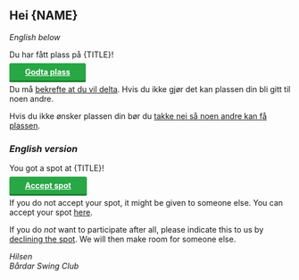 ﻿## Hei {NAME}

_English below_

Du har fått plass på {TITLE}!

<a href="{LINK}" style="background: #28a745; padding: .5em 2em; color: white; font-weight: bold; border-bottom: 3px solid #1b7e31; border-radius: 3px; cursor:pointer">Godta plass</a>

Du må [bekrefte at du vil delta]({LINK}). 
Hvis du ikke gjør det kan plassen din bli gitt til noen andre. 

Hvis du ikke ønsker plassen din bør du [takke nei så noen andre kan få plassen]({LINK}).

### _English version_

You got a spot at {TITLE}!

<a href="{LINK}" style="background: #28a745; padding: .5em 2em; color: white; font-weight: bold; border-bottom: 3px solid #1b7e31; border-radius: 3px; cursor:pointer">Accept spot</a>

If you do not accept your spot, it might be given to someone else. 
You can accept your spot [here]({LINK}).

If you do _not_ want to participate after all, please indicate this to us by [declining the spot]({LINK}). 
We will then make room for someone else.

*Hilsen*  
*Bårdar Swing Club*
